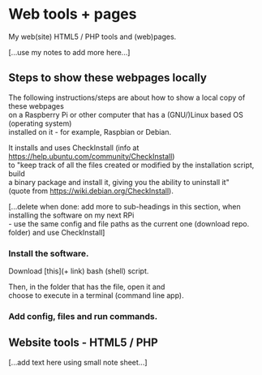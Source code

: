 # Web tools + pages
My web(site) HTML5 / PHP tools and (web)pages.

\[...use my notes to add more here...]

## Steps to show these webpages locally

The following instructions/steps are about how to show a local copy of these webpages  
on a Raspberry Pi or other computer that has a (GNU/)Linux based OS (operating system)  
installed on it - for example, Raspbian or Debian.

It installs and uses CheckInstall (info at <https://help.ubuntu.com/community/CheckInstall>)  
to "keep track of all the files created or modified by the installation script, build  
a binary package and install it, giving you the ability to uninstall it"  
(quote from <https://wiki.debian.org/CheckInstall>).

\[...delete when done: add more to sub-headings in this section, when installing the software on my next RPi  
 \- use the same config and file paths as the current one (download repo. folder) and use CheckInstall]

### Install the software.

Download [this]\(+ link) bash (shell) script.

Then, in the folder that has the file, open it and  
choose to execute in a terminal (command line app).

### Add config, files and run commands. 

## Website tools - HTML5 / PHP
\[...add text here using small note sheet...]
